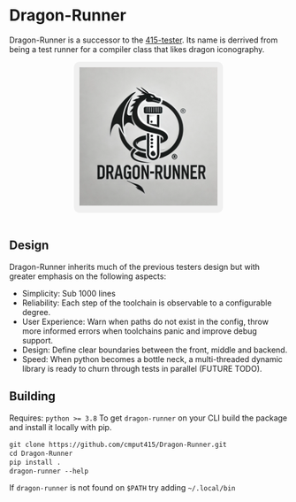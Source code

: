 # Dragon-Runner

Dragon-Runner is a successor to the [415-tester](https://github.com/cmput415/Tester). Its name is derrived from being a test runner for a compiler class that likes dragon iconography.

<div align="center">
  <div style="background-color: #f0f0f0; border-radius: 10px; padding: 10px; display: inline-block;"> 
    <img alt="Dragon-Runner Logo" src="/docs/logo-bg-256.png" width="250">
  </div>
</div>
<br>

## Design
Dragon-Runner inherits much of the previous testers design but with greater emphasis on the following aspects:

* Simplicity: Sub 1000 lines
* Reliability: Each step of the toolchain is observable to a configurable degree.
* User Experience: Warn when paths do not exist in the config, throw more informed errors when toolchains panic and improve debug support.
* Design: Define clear boundaries between the front, middle and backend.
* Speed: When python becomes a bottle neck, a multi-threaded dynamic library is ready to churn through tests in parallel (FUTURE TODO).

## Building 

Requires: `python >= 3.8`
To get `dragon-runner` on your CLI build the package and install it locally with pip.

```
git clone https://github.com/cmput415/Dragon-Runner.git
cd Dragon-Runner
pip install .
dragon-runner --help
```
If `dragon-runner` is not found on `$PATH` try adding `~/.local/bin`
